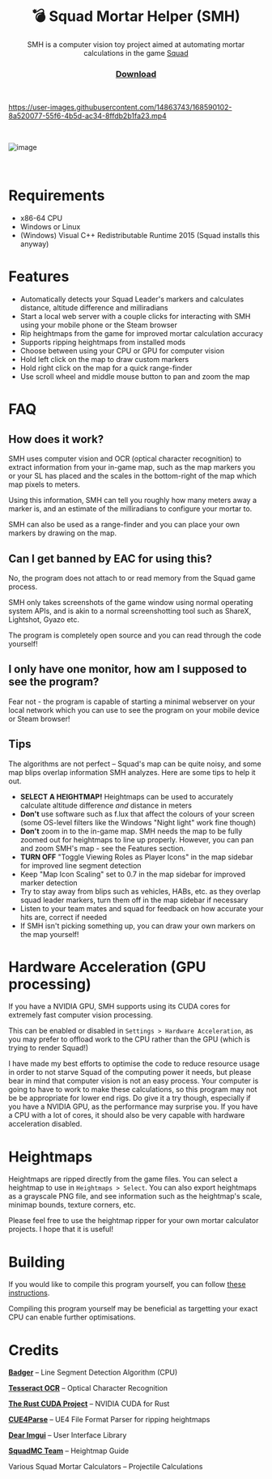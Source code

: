 <h1 align="center">💣 Squad Mortar Helper (SMH)</h1>

<p align="center">SMH is a computer vision toy project aimed at automating mortar calculations in the game <a href="https://joinsquad.com/">Squad</a></p>

<h3 align="center"><a href="https://github.com/WilliamVenner/squad-mortar-helper/releases/latest">Download</a></h3>

<br/>

https://user-images.githubusercontent.com/14863743/168590102-8a520077-55f6-4b5d-ac34-8ffdb2b1fa23.mp4

<br/>

![image](https://user-images.githubusercontent.com/14863743/170140566-62c5a34a-1b12-4c5c-b595-f7643368f90b.png)

<br/>

# Requirements

* x86-64 CPU
* Windows or Linux
* (Windows) Visual C++ Redistributable Runtime 2015 (Squad installs this anyway)

# Features

* Automatically detects your Squad Leader's markers and calculates distance, altitude difference and milliradians
* Start a local web server with a couple clicks for interacting with SMH using your mobile phone or the Steam browser
* Rip heightmaps from the game for improved mortar calculation accuracy
* Supports ripping heightmaps from installed mods
* Choose between using your CPU or GPU for computer vision
* Hold left click on the map to draw custom markers
* Hold right click on the map for a quick range-finder
* Use scroll wheel and middle mouse button to pan and zoom the map

# FAQ

## How does it work?

SMH uses computer vision and OCR (optical character recognition) to extract information from your in-game map, such as the map markers you or your SL has placed and the scales in the bottom-right of the map which map pixels to meters.

Using this information, SMH can tell you roughly how many meters away a marker is, and an estimate of the milliradians to configure your mortar to.

SMH can also be used as a range-finder and you can place your own markers by drawing on the map.

## Can I get banned by EAC for using this?

No, the program does not attach to or read memory from the Squad game process.

SMH only takes screenshots of the game window using normal operating system APIs, and is akin to a normal screenshotting tool such as ShareX, Lightshot, Gyazo etc.

The program is completely open source and you can read through the code yourself!

## I only have one monitor, how am I supposed to see the program?

Fear not - the program is capable of starting a minimal webserver on your local network which you can use to see the program on your mobile device or Steam browser!

## Tips

The algorithms are not perfect – Squad's map can be quite noisy, and some map blips overlap information SMH analyzes. Here are some tips to help it out.

* **SELECT A HEIGHTMAP!** Heightmaps can be used to accurately calculate altitude difference _and_ distance in meters
* **Don't** use software such as f.lux that affect the colours of your screen (some OS-level filters like the Windows "Night light" work fine though)
* **Don't** zoom in to the in-game map. SMH needs the map to be fully zoomed out for heightmaps to line up properly. However, you can pan and zoom SMH's map - see the Features section.
* **TURN OFF** "Toggle Viewing Roles as Player Icons" in the map sidebar for improved line segment detection
* Keep "Map Icon Scaling" set to 0.7 in the map sidebar for improved marker detection
* Try to stay away from blips such as vehicles, HABs, etc. as they overlap squad leader markers, turn them off in the map sidebar if necessary
* Listen to your team mates and squad for feedback on how accurate your hits are, correct if needed
* If SMH isn't picking something up, you can draw your own markers on the map yourself!

# Hardware Acceleration (GPU processing)

If you have a NVIDIA GPU, SMH supports using its CUDA cores for extremely fast computer vision processing.

This can be enabled or disabled in `Settings > Hardware Acceleration`, as you may prefer to offload work to the CPU rather than the GPU (which is trying to render Squad!)

I have made my best efforts to optimise the code to reduce resource usage in order to not starve Squad of the computing power it needs, but please bear in mind that computer vision is not an easy process. Your computer is going to have to work to make these calculations, so this program may not be be appropriate for lower end rigs. Do give it a try though, especially if you have a NVIDIA GPU, as the performance may surprise you. If you have a CPU with a lot of cores, it should also be very capable with hardware acceleration disabled.

# Heightmaps

Heightmaps are ripped directly from the game files. You can select a heightmap to use in `Heightmaps > Select`. You can also export heightmaps as a grayscale PNG file, and see information such as the heightmap's scale, minimap bounds, texture corners, etc.

Please feel free to use the heightmap ripper for your own mortar calculator projects. I hope that it is useful!

# Building

If you would like to compile this program yourself, you can follow [these instructions](BUILDING.md).

Compiling this program yourself may be beneficial as targetting your exact CPU can enable further optimisations.

# Credits

**[Badger](https://github.com/Badger9)** – Line Segment Detection Algorithm (CPU)

**[Tesseract OCR](https://github.com/tesseract-ocr/tesseract)** – Optical Character Recognition

**[The Rust CUDA Project](https://github.com/Rust-GPU/Rust-CUDA)** – NVIDIA CUDA for Rust

**[CUE4Parse](https://github.com/FabianFG/CUE4Parse)** – UE4 File Format Parser for ripping heightmaps

**[Dear Imgui](https://github.com/ocornut/imgui)** – User Interface Library

**[SquadMC Team](https://github.com/Endebert/squadmc-maps/wiki/How-to-add-new-maps-to-SquadMC)** – Heightmap Guide

Various Squad Mortar Calculators – Projectile Calculations

